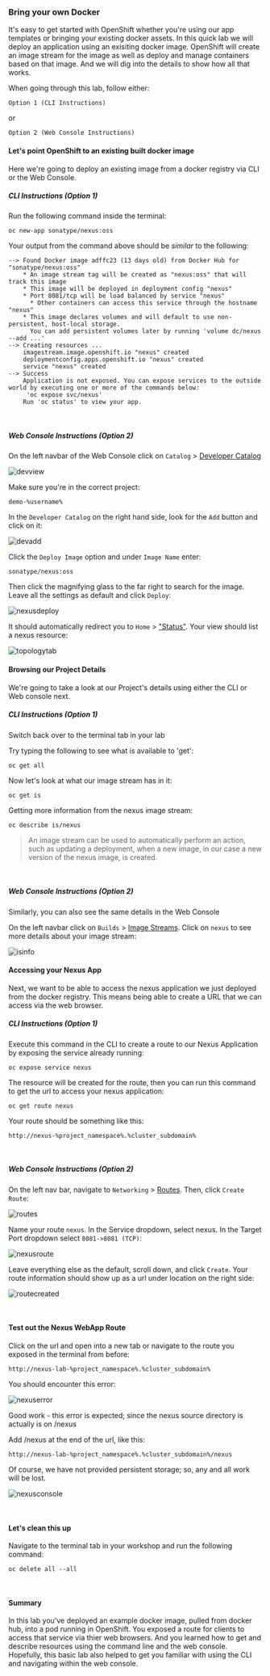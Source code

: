 ### Bring your own Docker

It's easy to get started with OpenShift whether you're using our app templates or bringing your existing docker assets. In this quick lab we will deploy an application using an exisiting docker image. OpenShift will create an image stream for the image as well as deploy and manage containers based on that image. And we will dig into the details to show how all that works.

When going through this lab, follow either:
```
Option 1 (CLI Instructions)
```
or 
```
Option 2 (Web Console Instructions)
```

#### Let's point OpenShift to an existing built docker image

Here we're going to deploy an existing image from a docker registry via CLI or the Web Console.

##### CLI Instructions (Option 1)

Run the following command inside the terminal: 
```execute
oc new-app sonatype/nexus:oss
```

Your output from the command above should be *similar* to the following: 

```
--> Found Docker image adffc23 (13 days old) from Docker Hub for "sonatype/nexus:oss"
    * An image stream tag will be created as "nexus:oss" that will track this image
    * This image will be deployed in deployment config "nexus"
    * Port 8081/tcp will be load balanced by service "nexus"
      * Other containers can access this service through the hostname "nexus"
    * This image declares volumes and will default to use non-persistent, host-local storage.
      You can add persistent volumes later by running 'volume dc/nexus --add ...'
--> Creating resources ...
    imagestream.image.openshift.io "nexus" created
    deploymentconfig.apps.openshift.io "nexus" created
    service "nexus" created
--> Success
    Application is not exposed. You can expose services to the outside world by executing one or more of the commands below:
     'oc expose svc/nexus' 
    Run 'oc status' to view your app.
```
<br>

##### Web Console Instructions (Option 2)

On the left navbar of the Web Console click on ```Catalog``` > [Developer Catalog](%console_url%/catalog/ns/demo-%username%)

![devview](images/lab2_workshop_developer_view.png)

Make sure you're in the correct project: 

```
demo-%username%
```

In the ```Developer Catalog``` on the right hand side, look for the ```Add``` button and click on it: 

![devadd](images/lab2_workshop_dev_add_workload.png)

Click the ```Deploy Image``` option and under ```Image Name``` enter:

``` 
sonatype/nexus:oss
```

Then click the magnifying glass to the far right to search for the image. Leave all the settings as default and click ```Deploy```:

![nexusdeploy](images/lab2_workshop_deploy_nexus.png)

It should automatically redirect you to ```Home``` > ["Status"](%console_url%/overview/ns/demo-%username%). Your view should list a nexus resource:

![topologytab](images/lab2_workshop_project_status_nexus.png)

#### Browsing our Project Details

We're going to take a look at our Project's details using either the CLI or Web console next.

##### CLI Instructions (Option 1)

Switch back over to the terminal tab in your lab

Try typing the following to see what is available to 'get':

```execute
oc get all
```

Now let's look at what our image stream has in it:

```execute
oc get is
```

Getting more information from the nexus image stream: 

```execute
oc describe is/nexus
```

>An image stream can be used to automatically perform an action, such as updating a deployment, when a new image, in our case a new version of the nexus image, is created. 

<br>

##### Web Console Instructions (Option 2)

Similarly, you can also see the same details in the Web Console

On the left navbar click on ```Builds``` > [Image Streams](%console_url%/k8s/ns/demo-%username%/imagestreams). Click on ```nexus``` to see more details about your image stream:

![isinfo](images/lab2_workshop_nexus_is_info.png)

#### Accessing your Nexus App

Next, we want to be able to access the nexus application we just deployed from the docker registry. This means being able to create a URL that we can access via the web browser. 

##### CLI Instructions (Option 1)

Execute this command in the CLI to create a route to our Nexus Application by exposing the service already running:

```execute
oc expose service nexus
```

The resource will be created for the route, then you can run this command to get the url to access your nexus application:

```execute
oc get route nexus
```

Your route should be something like this: 
```
http://nexus-%project_namespace%.%cluster_subdomain%
```

<br>

##### Web Console Instructions (Option 2)

On the left nav bar, navigate to ```Networking``` > [Routes](%console_url%/k8s/ns/demo-%username%/routes). Then, click ```Create Route```:

![routes](images/lab2_workshop_create_route.png)

Name your route ```nexus```. In the Service dropdown, select nexus. In the Target Port dropdown select ```8081->8081 (TCP)```: 

![nexusroute](images/lab2_workshop_nexus_route_info.png)

Leave everything else as the default, scroll down, and click ```Create```. Your route information should show up as a url under location on the right side: 

![routecreated](images/lab2_workshop_nexus_route_created.png)

<br>

#### Test out the Nexus WebApp Route

Click on the url and open into a new tab or navigate to the route you exposed in the terminal from before:

```
http://nexus-lab-%project_namespace%.%cluster_subdomain%
```

You should encounter this error:

![nexuserror](images/lab2_workshop_nexus_error.png)

Good work - this error is expected; since the nexus source directory is actually is on /nexus

Add /nexus at the end of the url, like this:

```
http://nexus-lab-%project_namespace%.%cluster_subdomain%/nexus
```

Of course, we have not provided persistent storage; so, any and all work will be lost.

![nexusconsole](images/lab2_workshop_nexus_webapp_console.png)

<br>

#### Let's clean this up

Navigate to the terminal tab in your workshop and run the following command:

```execute
oc delete all --all
```

<br>

#### Summary

In this lab you've deployed an example docker image, pulled from docker hub, into a pod running in OpenShift. You exposed a route for clients to access that service via thier web browsers. And you learned how to get and describe resources using the command line and the web console. Hopefully, this basic lab also helped to get you familiar with using the CLI and navigating within the web console.





